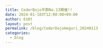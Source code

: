 ```yaml
---
title: CoderDojo平群No.13開催!!
date: 2024-01-103T12:00:00+09:00
author: 610t
layout: post
permalink: /blog/CoderDojoHeguri_20240113
categories:
  - blog
---
```

